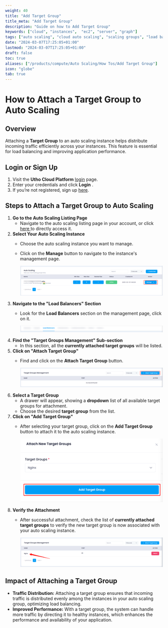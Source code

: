 ```yaml
---
weight: 40
title: "Add Target Group"
title_meta: "Add Target Group"
description: "Guide on how to Add Target Group"
keywords: ["cloud", "instances",  "ec2", "server", "graph"]
tags: ["auto scaling", "cloud auto scaling", "scaling groups", "load balancing", "automatic resource scaling"]
date: "2024-03-07T17:25:05+01:00"
lastmod: "2024-03-07T17:25:05+01:00"
draft: false
toc: true
aliases: ["/products/compute/Auto Scaling/How Tos/Add Target Group"]
icon: "globe"
tab: true
---
```


# **How to Attach a Target Group to Auto Scaling**

## **Overview**

Attaching a **Target Group** to an auto scaling instance helps distribute incoming traffic efficiently across your instances. This feature is essential for load balancing and improving application performance.

## **Login or Sign Up**

1. Visit the **Utho Cloud Platform** [login](https://console.utho.com/login) page.
2. Enter your credentials and click  **Login** .
3. If you’re not registered, sign up [here](https://console.utho.com/signup).

## **Steps to Attach a Target Group to Auto Scaling**

1. **Go to the Auto Scaling Listing Page**
   * Navigate to the auto scaling listing page in your account, or click [here ](https://console.utho.com/auto-scaling "Auto Scaling Listing Page")to directly access it.
2. **Select Your Auto Scaling Instance**
   * Choose the auto scaling instance you want to manage.
   * Click on the **Manage** button to navigate to the instance's management page.

     ![1743749970803](image/index/1743749970803.png)
3. **Navigate to the "Load Balancers" Section**
   * Look for the **Load Balancers** section on the management page, click on it.

     ![1743750034521](image/index/1743750034521.png)
4. **Find the "Target Groups Management" Sub-section**
   * In this section, all the **currently attached target groups** will be listed.
5. **Click on "Attach Target Group"**
   * Find and click on the **Attach Target Group** button.

     ![1743750069666](image/index/1743750069666.png)
6. **Select a Target Group**
   * A drawer will appear, showing a **dropdown** list of all available target groups for attachment.
   * Choose the desired **target group** from the list.
7. **Click on "Add Target Group"**
   * After selecting your target group, click on the **Add Target Group** button to attach it to the auto scaling instance.

     ![1743750110865](image/index/1743750110865.png)
8. **Verify the Attachment**
   * After successful attachment, check the list of **currently attached target groups** to verify the new target group is now associated with your auto scaling instance.

     ![1743750144647](image/index/1743750144647.png)

## **Impact of Attaching a Target Group**

* **Traffic Distribution:** Attaching a target group ensures that incoming traffic is distributed evenly among the instances in your auto scaling group, optimizing load balancing.
* **Improved Performance:** With a target group, the system can handle more traffic by directing it to healthy instances, which enhances the performance and availability of your application.
